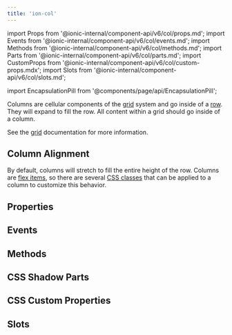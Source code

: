 ```yaml
---
title: 'ion-col'
---
```


import Props from '@ionic-internal/component-api/v6/col/props.md';
import Events from '@ionic-internal/component-api/v6/col/events.md';
import Methods from '@ionic-internal/component-api/v6/col/methods.md';
import Parts from '@ionic-internal/component-api/v6/col/parts.md';
import CustomProps from '@ionic-internal/component-api/v6/col/custom-props.mdx';
import Slots from '@ionic-internal/component-api/v6/col/slots.md';

<head>
  <title>ion-col: Column Component Padding, Size and Other Properties</title>
  <meta
    name="description"
    content="ion-col is a column component that goes inside a row. Content within a grid goes inside of a column. Read more on column padding, size, and other properties."
  />
</head>

import EncapsulationPill from '@components/page/api/EncapsulationPill';

<EncapsulationPill type="shadow" />

Columns are cellular components of the [grid](./grid) system and go inside of a [row](./row). They will expand to fill the row. All content within a grid should go inside of a column.

See the [grid](./grid) documentation for more information.

## Column Alignment

By default, columns will stretch to fill the entire height of the row. Columns are [flex items](https://developer.mozilla.org/en-US/docs/Glossary/Flex_Item), so there are several [CSS classes](/docs/layout/css-utilities#flex-item-properties) that can be applied to a column to customize this behavior.

## Properties

<Props />

## Events

<Events />

## Methods

<Methods />

## CSS Shadow Parts

<Parts />

## CSS Custom Properties

<CustomProps />

## Slots

<Slots />
